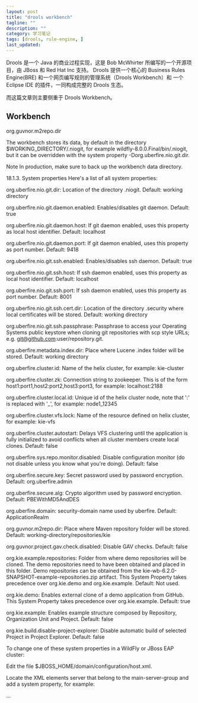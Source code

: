 ```yaml
---
layout: post
title: "drools workbench"
tagline: ""
description: ""
category: 学习笔记
tags: [drools, rule-engine, ]
last_updated:
---
```


Drools 是一个 Java 的商业过程实现，这是 Bob McWhirter 所编写的一个开源项目，由 JBoss 和 Red Hat Inc 支持。 Drools 提供一个核心的 Business Rules Engine(BRE) 和一个网页编写规则的管理系统（Drools Workbench）和 一个 Eclipse IDE 的插件，一同构成完整的 Drools 生态。

而这篇文章则主要侧重于 Drools Workbench。


## Workbench


org.guvnor.m2repo.dir



The workbench stores its data, by default in the directory $WORKING_DIRECTORY/.niogit, for example wildfly-8.0.0.Final/bin/.niogit, but it can be overridden with the system property -Dorg.uberfire.nio.git.dir.

Note
In production, make sure to back up the workbench data directory.

18.1.3. System properties
Here's a list of all system properties:

org.uberfire.nio.git.dir: Location of the directory .niogit. Default: working directory

org.uberfire.nio.git.daemon.enabled: Enables/disables git daemon. Default: true

org.uberfire.nio.git.daemon.host: If git daemon enabled, uses this property as local host identifier. Default: localhost

org.uberfire.nio.git.daemon.port: If git daemon enabled, uses this property as port number. Default: 9418

org.uberfire.nio.git.ssh.enabled: Enables/disables ssh daemon. Default: true

org.uberfire.nio.git.ssh.host: If ssh daemon enabled, uses this property as local host identifier. Default: localhost

org.uberfire.nio.git.ssh.port: If ssh daemon enabled, uses this property as port number. Default: 8001

org.uberfire.nio.git.ssh.cert.dir: Location of the directory .security where local certificates will be stored. Default: working directory

org.uberfire.nio.git.ssh.passphrase: Passphrase to access your Operating Systems public keystore when cloning git repositories with scp style URLs; e.g. git@github.com:user/repository.git.

org.uberfire.metadata.index.dir: Place where Lucene .index folder will be stored. Default: working directory

org.uberfire.cluster.id: Name of the helix cluster, for example: kie-cluster

org.uberfire.cluster.zk: Connection string to zookeeper. This is of the form host1:port1,host2:port2,host3:port3, for example: localhost:2188

org.uberfire.cluster.local.id: Unique id of the helix cluster node, note that ':' is replaced with '_', for example: node1_12345

org.uberfire.cluster.vfs.lock: Name of the resource defined on helix cluster, for example: kie-vfs

org.uberfire.cluster.autostart: Delays VFS clustering until the application is fully initialized to avoid conflicts when all cluster members create local clones. Default: false

org.uberfire.sys.repo.monitor.disabled: Disable configuration monitor (do not disable unless you know what you're doing). Default: false

org.uberfire.secure.key: Secret password used by password encryption. Default: org.uberfire.admin

org.uberfire.secure.alg: Crypto algorithm used by password encryption. Default: PBEWithMD5AndDES

org.uberfire.domain: security-domain name used by uberfire. Default: ApplicationRealm

org.guvnor.m2repo.dir: Place where Maven repository folder will be stored. Default: working-directory/repositories/kie

org.guvnor.project.gav.check.disabled: Disable GAV checks. Default: false

org.kie.example.repositories: Folder from where demo repositories will be cloned. The demo repositories need to have been obtained and placed in this folder. Demo repositories can be obtained from the kie-wb-6.2.0-SNAPSHOT-example-repositories.zip artifact. This System Property takes precedence over org.kie.demo and org.kie.example. Default: Not used.

org.kie.demo: Enables external clone of a demo application from GitHub. This System Property takes precedence over org.kie.example. Default: true

org.kie.example: Enables example structure composed by Repository, Organization Unit and Project. Default: false

org.kie.build.disable-project-explorer: Disable automatic build of selected Project in Project Explorer. Default: false

To change one of these system properties in a WildFly or JBoss EAP cluster:

Edit the file $JBOSS_HOME/domain/configuration/host.xml.

Locate the XML elements server that belong to the main-server-group and add a system property, for example:

<system-properties>
  <property name="org.uberfire.nio.git.dir" value="..." boot-time="false"/>
  ...
</system-properties>
